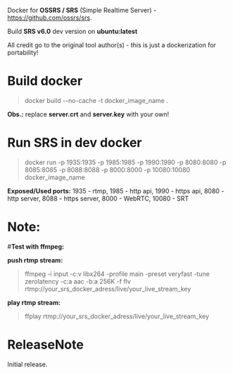 Docker for **OSSRS / SRS** (Simple Realtime Server) - https://github.com/ossrs/srs.

Build **SRS v6.0** dev version on **ubuntu:latest**

All credit go to the original tool author(s) - this is just a dockerization for portability!

# Build docker

>docker build --no-cache -t docker_image_name .

**Obs.:** replace **server.crt** and **server.key** with your own!

# Run SRS in dev docker

>docker run -p 1935:1935 -p 1985:1985 -p 1990:1990 -p 8080:8080 -p 8085:8085 -p 8088:8088 -p 8000:8000 -p 10080:10080 docker_image_name

**Exposed/Used ports:** 1935 - rtmp, 1985 - http api, 1990 - https api, 8080 - http server, 8088 - https server, 8000 - WebRTC, 10080 - SRT

Note:
=====
#**Test with ffmpeg:**

**push rtmp stream:** 

>ffmpeg -i input -c:v libx264 -profile main -preset veryfast -tune zerolatency -c:a aac -b:a 256K -f flv rtmp://your_srs_docker_adress/live/your_live_stream_key

**play rtmp stream:**

>ffplay rtmp://your_srs_docker_adress/live/your_live_stream_key

ReleaseNote
============

Initial release.
